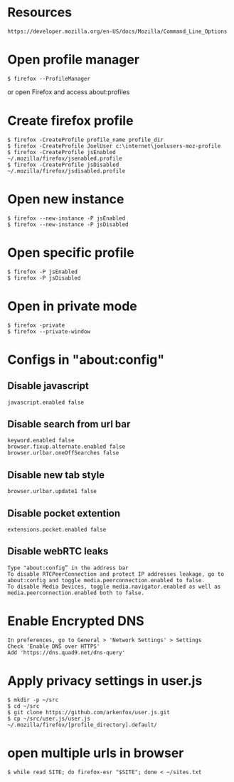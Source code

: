 # Resources
```text
https://developer.mozilla.org/en-US/docs/Mozilla/Command_Line_Options
```

# Open profile manager
```shell
$ firefox --ProfileManager
```
or open Firefox and access about:profiles

# Create firefox profile
```shell
$ firefox -CreateProfile profile_name profile_dir
$ firefox -CreateProfile JoelUser c:\internet\joelusers-moz-profile
$ firefox -CreateProfile jsEnabled ~/.mozilla/firefox/jsenabled.profile
$ firefox -CreateProfile jsDisabled ~/.mozilla/firefox/jsdisabled.profile
```

# Open new instance
```shell
$ firefox --new-instance -P jsEnabled
$ firefox --new-instance -P jsDisabled
```

# Open specific profile
```shell
$ firefox -P jsEnabled
$ firefox -P jsDisabled
```

# Open in private mode
```shell
$ firefox -private
$ firefox --private-window
```

# Configs in "about:config"
## Disable javascript
```text
javascript.enabled false
```
## Disable search from url bar
```text
keyword.enabled false
browser.fixup.alternate.enabled false
browser.urlbar.oneOffSearches false
```

## Disable new tab style
```text
browser.urlbar.update1 false
```

## Disable pocket extention
```text
extensions.pocket.enabled false
```

## Disable webRTC leaks
```text
Type "about:config” in the address bar
To disable RTCPeerConnection and protect IP addresses leakage, go to about:config and toggle media.peerconnection.enabled to false.
To disable Media Devices, toggle media.navigator.enabled as well as media.peerconnection.enabled both to false.
```

# Enable Encrypted DNS
```text
In preferences, go to General > 'Network Settings' > Settings
Check 'Enable DNS over HTTPS'
Add 'https://dns.quad9.net/dns-query'
```

# Apply privacy settings in user.js
```shell
$ mkdir -p ~/src
$ cd ~/src
$ git clone https://github.com/arkenfox/user.js.git
$ cp ~/src/user.js/user.js ~/.mozilla/firefox/[profile_directory].default/
```

# open multiple urls in browser
```shell
$ while read SITE; do firefox-esr "$SITE"; done < ~/sites.txt
```
